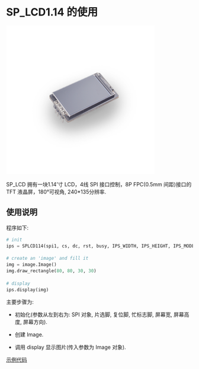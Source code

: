 SP_LCD1.14 的使用
====

<img src="../../../assets/hardware/module_spmod/sp_lcd1.14.png"/>

SP_LCD 拥有一块1.14’寸 LCD，4线 SPI 接口控制，8P FPC(0.5mm 间距)接口的 TFT 液晶屏，180°可视角, 240*135分辨率.

## 使用说明

程序如下:

```python
# init
ips = SPLCD114(spi1, cs, dc, rst, busy, IPS_WIDTH, IPS_HEIGHT, IPS_MODE)

# create an 'image' and fill it
img = image.Image()
img.draw_rectangle(80, 80, 30, 30)

# display
ips.display(img)
```

主要步骤为:

* 初始化(参数从左到右为: SPI 对象, 片选脚, 复位脚, 忙标志脚, 屏幕宽, 屏幕高度, 屏幕方向).

* 创建 Image.
  
* 调用 display 显示图片(传入参数为 Image 对象).

[示例代码](https://github.com/sipeed/MaixPy_scripts/blob/master/hardware/demo_sp_lcd114.py)
